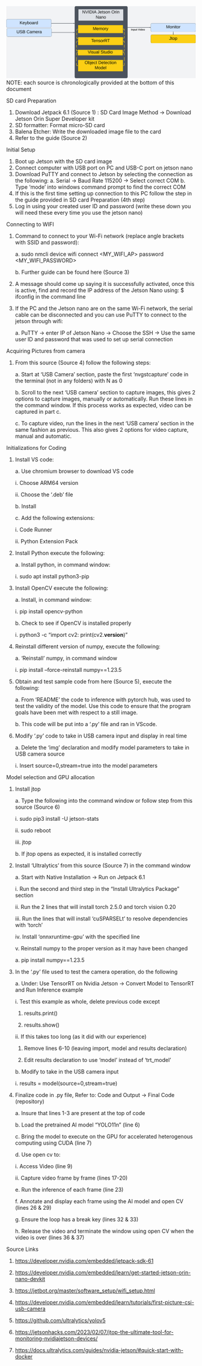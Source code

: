 <div align="center">
  <img src="https://github.com/meng3540/-Parallel-Project-Mikaeel-Joshua-Hudson/blob/cb8200db235ca44eb5db3ec45d252eb63d6cea8f/WorkFlow/Block%20Diagram.jpeg">
</div>
NOTE: each source is chronologically provided at the bottom of this document

SD card Preparation
1. Download Jetpack 6.1 (Source 1) : SD Card Image Method -> Download Jetson Orin Super Developer kit
2. SD formatter: Format micro-SD card
3. Balena Etcher: Write the downloaded image file to the card
4. Refer to the guide (Source 2)

Initial Setup
1. Boot up Jetson with the SD card image
2. Connect computer with USB port on PC and USB-C port on jetson nano
3. Download PuTTY and connect to Jetson by selecting the connection as the following:
a. Serial -> Baud Rate 115200 -> Select correct COM
b. Type ‘mode’ into windows command prompt to find the correct COM
4. If this is the first time setting up connection to this PC follow the step in the guide
provided in SD card Preparation (4th step)
5. Log in using your created user ID and password (write these down you will need these
every time you use the jetson nano)

Connecting to WIFI
1. Command to connect to your Wi-Fi network (replace angle brackets with SSID and
password):

   a. sudo nmcli device wifi connect <MY_WIFI_AP> password <MY_WIFI_PASSWORD>

   b. Further guide can be found here (Source 3)
   
3. A message should come up saying it is successfully activated, once this is active, find and record the IP address of the Jetson Nano using: $ ifconfig in the command line
4. If the PC and the Jetson nano are on the same Wi-Fi network, the serial cable can be disconnected and you can use PuTTY to connect to the jetson through wifi:

   a. PuTTY -> enter IP of Jetson Nano -> Choose the SSH -> Use the same user ID and password that was used to set up serial connection
   
Acquiring Pictures from camera
1. From this source (Source 4) follow the following steps:

   a. Start at ‘USB Camera’ section, paste the first ‘nvgstcapture’ code in the terminal (not in any folders) with N as 0

   b. Scroll to the next ‘USB camera’ section to capture images, this gives 2 options to capture images, manually or automatically. Run these lines in the command window. If this process works as expected, video can be captured in part c.

   c. To capture video, run the lines in the next ‘USB camera’ section in the same fashion as previous. This also gives 2 options for video capture, manual and
automatic.

Initializations for Coding
1. Install VS code:

   a. Use chromium browser to download VS code

      i. Choose ARM64 version

      ii. Choose the ‘.deb’ file

   b. Install

   c. Add the following extensions:

      i. Code Runner

      ii. Python Extension Pack

3. Install Python execute the following:

   a. Install python, in command window:

      i. sudo apt install python3-pip

5. Install OpenCV execute the following:

   a. Install, in command window:

      i. pip install opencv-python

   b. Check to see if OpenCV is installed properly

      i. python3 -c “import cv2: print(cv2.__version__)”

7. Reinstall different version of numpy, execute the following:

   a. ‘Reinstall’ numpy, in command window

      i. pip install –force-reinstall numpy==1.23.5

8. Obtain and test sample code from here (Source 5), execute the following:

   a. From ‘README’ the code to inference with pytorch hub, was used to test the validity of the model. Use this code to ensure that the program goals have been met with respect to a still image.

   b. This code will be put into a ‘.py’ file and ran in VScode.

9. Modify ‘.py’ code to take in USB camera input and display in real time

   a. Delete the ‘img’ declaration and modify model parameters to take in USB camera source

      i. Insert source=0,stream=true into the model parameters

Model selection and GPU allocation

1. Install jtop

   a. Type the following into the command window or follow step from this source (Source 6)

      i. sudo pip3 install -U jetson-stats

      ii. sudo reboot

      iii. jtop

   b. If jtop opens as expected, it is installed correctly

2. Install ‘Ultralytics’ from this source (Source 7) in the command window

   a. Start with Native Installation -> Run on Jetpack 6.1

      i. Run the second and third step in the “Install Ultralytics Package” section

      ii. Run the 2 lines that will install torch 2.5.0 and torch vision 0.20

      iii. Run the lines that will install ‘cuSPARSELt’ to resolve dependencies with ‘torch’

      iv. Install ‘onnxruntime-gpu’ with the specified line

      v. Reinstall numpy to the proper version as it may have been changed

      a. pip install numpy==1.23.5

3. In the ‘.py’ file used to test the camera operation, do the following

   a. Under: Use TensorRT on Nvidia Jetson -> Convert Model to TensorRT and Run
   Inference example

   i. Test this example as whole, delete previous code except

      1. results.print()

      2. results.show()

   ii. If this takes too long (as it did with our experience)

      1. Remove lines 6-10 (leaving import, model and results declaration)

      2. Edit results declaration to use ‘model’ instead of ‘trt_model’

   b. Modify to take in the USB camera input

      i. results = model(source=0,stream=true)

4. Finalize code in .py file, Refer to: Code and Output -> Final Code (repository)

   a. Insure that lines 1-3 are present at the top of code

   b. Load the pretrained AI model “YOLO11n” (line 6)

   c. Bring the model to execute on the GPU for accelerated heterogenous computing using CUDA (line 7)

   d. Use open cv to:

      i. Access Video (line 9)

      ii. Capture video frame by frame (lines 17-20)

   e. Run the inference of each frame (line 23)

   f. Annotate and display each frame using the AI model and open CV (lines 26 & 29)

   g. Ensure the loop has a break key (lines 32 & 33)

   h. Release the video and terminate the window using open CV when the video is over (lines 36 & 37)

Source Links

1. https://developer.nvidia.com/embedded/jetpack-sdk-61

2. https://developer.nvidia.com/embedded/learn/get-started-jetson-orin-nano-devkit

3. https://jetbot.org/master/software_setup/wifi_setup.html

4. https://developer.nvidia.com/embedded/learn/tutorials/first-picture-csi-usb-camera

5. https://github.com/ultralytics/yolov5

6. https://jetsonhacks.com/2023/02/07/jtop-the-ultimate-tool-for-monitoring-nvidiajetson-devices/

7. https://docs.ultralytics.com/guides/nvidia-jetson/#quick-start-with-docker
